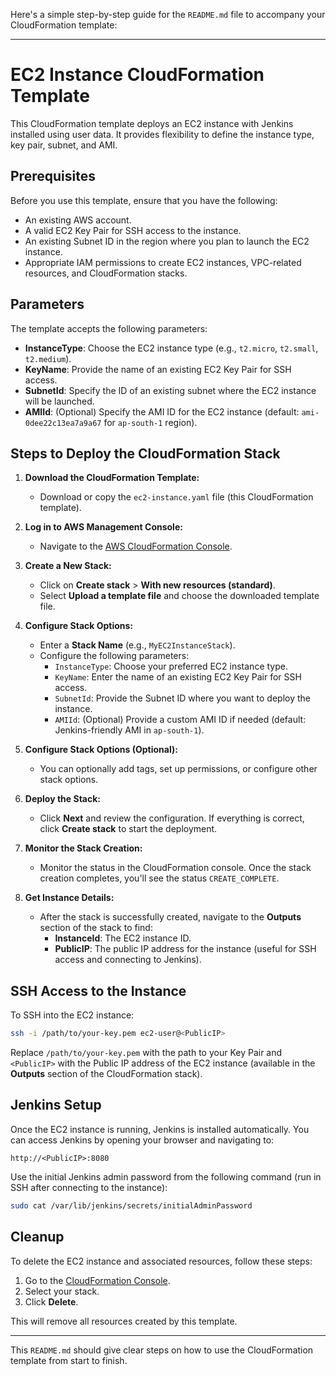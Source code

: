 Here's a simple step-by-step guide for the `README.md` file to accompany your CloudFormation template:

---

# EC2 Instance CloudFormation Template

This CloudFormation template deploys an EC2 instance with Jenkins installed using user data. It provides flexibility to define the instance type, key pair, subnet, and AMI.

## Prerequisites

Before you use this template, ensure that you have the following:

- An existing AWS account.
- A valid EC2 Key Pair for SSH access to the instance.
- An existing Subnet ID in the region where you plan to launch the EC2 instance.
- Appropriate IAM permissions to create EC2 instances, VPC-related resources, and CloudFormation stacks.

## Parameters

The template accepts the following parameters:

- **InstanceType**: Choose the EC2 instance type (e.g., `t2.micro`, `t2.small`, `t2.medium`).
- **KeyName**: Provide the name of an existing EC2 Key Pair for SSH access.
- **SubnetId**: Specify the ID of an existing subnet where the EC2 instance will be launched.
- **AMIId**: (Optional) Specify the AMI ID for the EC2 instance (default: `ami-0dee22c13ea7a9a67` for `ap-south-1` region).

## Steps to Deploy the CloudFormation Stack

1. **Download the CloudFormation Template:**
   - Download or copy the `ec2-instance.yaml` file (this CloudFormation template).

2. **Log in to AWS Management Console:**
   - Navigate to the [AWS CloudFormation Console](https://console.aws.amazon.com/cloudformation).

3. **Create a New Stack:**
   - Click on **Create stack** > **With new resources (standard)**.
   - Select **Upload a template file** and choose the downloaded template file.

4. **Configure Stack Options:**
   - Enter a **Stack Name** (e.g., `MyEC2InstanceStack`).
   - Configure the following parameters:
     - `InstanceType`: Choose your preferred EC2 instance type.
     - `KeyName`: Enter the name of an existing EC2 Key Pair for SSH access.
     - `SubnetId`: Provide the Subnet ID where you want to deploy the instance.
     - `AMIId`: (Optional) Provide a custom AMI ID if needed (default: Jenkins-friendly AMI in `ap-south-1`).
     
5. **Configure Stack Options (Optional):**
   - You can optionally add tags, set up permissions, or configure other stack options.

6. **Deploy the Stack:**
   - Click **Next** and review the configuration. If everything is correct, click **Create stack** to start the deployment.

7. **Monitor the Stack Creation:**
   - Monitor the status in the CloudFormation console. Once the stack creation completes, you'll see the status `CREATE_COMPLETE`.

8. **Get Instance Details:**
   - After the stack is successfully created, navigate to the **Outputs** section of the stack to find:
     - **InstanceId**: The EC2 instance ID.
     - **PublicIP**: The public IP address for the instance (useful for SSH access and connecting to Jenkins).

## SSH Access to the Instance

To SSH into the EC2 instance:
```bash
ssh -i /path/to/your-key.pem ec2-user@<PublicIP>
```

Replace `/path/to/your-key.pem` with the path to your Key Pair and `<PublicIP>` with the Public IP address of the EC2 instance (available in the **Outputs** section of the CloudFormation stack).

## Jenkins Setup

Once the EC2 instance is running, Jenkins is installed automatically. You can access Jenkins by opening your browser and navigating to:
```
http://<PublicIP>:8080
```
Use the initial Jenkins admin password from the following command (run in SSH after connecting to the instance):
```bash
sudo cat /var/lib/jenkins/secrets/initialAdminPassword
```

## Cleanup

To delete the EC2 instance and associated resources, follow these steps:

1. Go to the [CloudFormation Console](https://console.aws.amazon.com/cloudformation).
2. Select your stack.
3. Click **Delete**.

This will remove all resources created by this template.

---

This `README.md` should give clear steps on how to use the CloudFormation template from start to finish.
